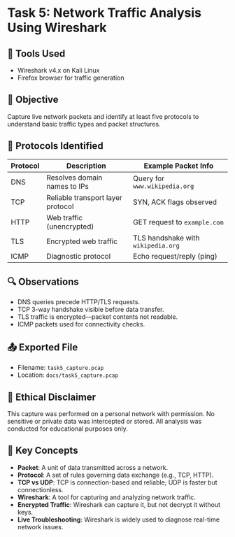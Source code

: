 # Task 5: Network Traffic Analysis Using Wireshark

## 🔧 Tools Used
- Wireshark v4.x on Kali Linux
- Firefox browser for traffic generation

## 🎯 Objective
Capture live network packets and identify at least five protocols to understand basic traffic types and packet structures.

## 📡 Protocols Identified
| Protocol | Description | Example Packet Info |
|----------|-------------|----------------------|
| DNS      | Resolves domain names to IPs | Query for `www.wikipedia.org` |
| TCP      | Reliable transport layer protocol | SYN, ACK flags observed |
| HTTP     | Web traffic (unencrypted) | GET request to `example.com` |
| TLS      | Encrypted web traffic | TLS handshake with `wikipedia.org` |
| ICMP     | Diagnostic protocol | Echo request/reply (ping) |

## 🔍 Observations
- DNS queries precede HTTP/TLS requests.
- TCP 3-way handshake visible before data transfer.
- TLS traffic is encrypted—packet contents not readable.
- ICMP packets used for connectivity checks.

## 📤 Exported File
- Filename: `task5_capture.pcap`
- Location: `docs/task5_capture.pcap`

## 📘 Ethical Disclaimer
This capture was performed on a personal network with permission. No sensitive or private data was intercepted or stored. All analysis was conducted for educational purposes only.

## 💬 Key Concepts

- **Packet**: A unit of data transmitted across a network.
- **Protocol**: A set of rules governing data exchange (e.g., TCP, HTTP).
- **TCP vs UDP**: TCP is connection-based and reliable; UDP is faster but connectionless.
- **Wireshark**: A tool for capturing and analyzing network traffic.
- **Encrypted Traffic**: Wireshark can capture it, but not decrypt it without keys.
- **Live Troubleshooting**: Wireshark is widely used to diagnose real-time network issues.
